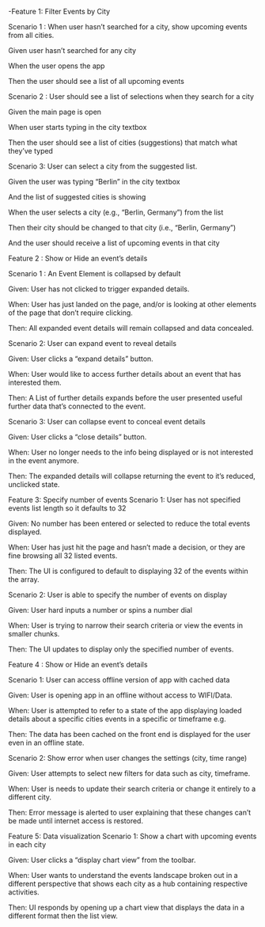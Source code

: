 -Feature 1: Filter Events by City

Scenario 1 : When user hasn’t searched for a city, show upcoming events from all cities.

Given user hasn’t searched for any city

When the user opens the app

Then the user should see a list of all upcoming events

Scenario 2 : User should see a list of selections when they search for a city

Given the main page is open

When user starts typing in the city textbox

Then the user should see a list of cities (suggestions) that match what they’ve typed

Scenario 3: User can select a city from the suggested list.

Given the user was typing “Berlin” in the city textbox

And the list of suggested cities is showing

When the user selects a city (e.g., “Berlin, Germany”) from the list

Then their city should be changed to that city (i.e., “Berlin, Germany”)

And the user should receive a list of upcoming events in that city

Feature 2 : Show or Hide an event’s details

Scenario 1 : An Event Element is collapsed by default

Given: User has not clicked to trigger expanded details.

When: User has just landed on the page, and/or is looking at other elements of the page that don’t require clicking.

Then: All expanded event details will remain collapsed and data concealed.

Scenario 2: User can expand event to reveal details

Given: User clicks a “expand details” button.

When: User would like to access further details about an event that has interested them.

Then: A List of further details expands before the user presented useful further data that’s connected to the event.

Scenario 3: User can collapse event to conceal event details

Given: User clicks a “close details” button.

When: User no longer needs to the info being displayed or is not interested in the event anymore.

Then: The expanded details will collapse returning the event to it’s reduced, unclicked state.

Feature 3: Specify number of events
Scenario 1: User has not specified events list length so it defaults to 32

Given: No number has been entered or selected to reduce the total events displayed.

When: User has just hit the page and hasn’t made a decision, or they are fine browsing all 32 listed events.

Then: The UI is configured to default to displaying 32 of the events within the array.

Scenario 2: User is able to specify the number of events on display

Given: User hard inputs a number or spins a number dial

When: User is trying to narrow their search criteria or view the events in smaller chunks.

Then: The UI updates to display only the specified number of events.

Feature 4 : Show or Hide an event’s details

Scenario 1: User can access offline version of app with cached data

Given: User is opening app in an offline without access to WIFI/Data.

When: User is attempted to refer to a state of the app displaying loaded details about a specific cities events in a specific or timeframe e.g.

Then: The data has been cached on the front end is displayed for the user even in an offline state.

Scenario 2: Show error when user changes the settings (city, time range)

Given: User attempts to select new filters for data such as city, timeframe.

When: User is needs to update their search criteria or change it entirely to a different city.

Then: Error message is alerted to user explaining that these changes can’t be made until internet access is restored.

Feature 5: Data visualization
Scenario 1: Show a chart with upcoming events in each city

Given: User clicks a “display chart view” from the toolbar.

When: User wants to understand the events landscape broken out in a different perspective that shows each city as a hub containing respective activities.

Then: UI responds by opening up a chart view that displays the data in a different format then the list view.
